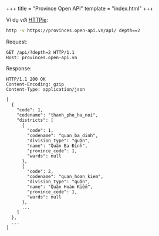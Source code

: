 +++
title = "Province Open API"
template = "index.html"
+++

Ví dụ với [HTTPie](https://httpie.io/):

```sh
http -v https://provinces.open-api.vn/api/ depth==2
```

Request:

```http
GET /api/?depth=2 HTTP/1.1
Host: provinces.open-api.vn
```

Response:

```http
HTTP/1.1 200 OK
Content-Encoding: gzip
Content-Type: application/json

[
  {
    "code": 1,
    "codename": "thanh_pho_ha_noi",
    "districts": [
      {
        "code": 1,
        "codename": "quan_ba_dinh",
        "division_type": "quận",
        "name": "Quận Ba Đình",
        "province_code": 1,
        "wards": null
      },
      {
        "code": 2,
        "codename": "quan_hoan_kiem",
        "division_type": "quận",
        "name": "Quận Hoàn Kiếm",
        "province_code": 1,
        "wards": null
      },
      ...
    ]
  },
  ...
]
```
